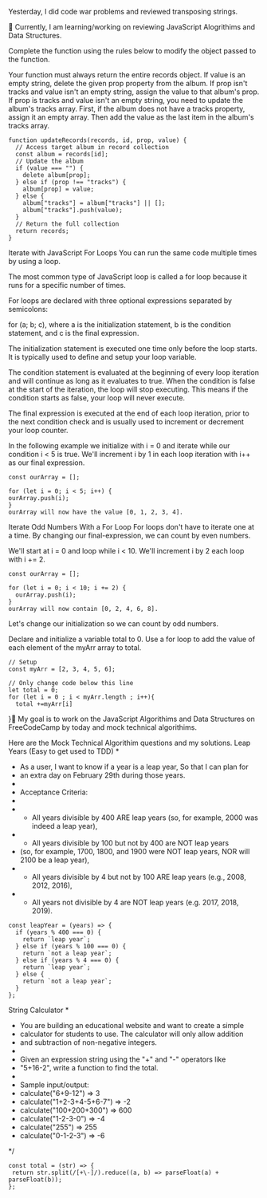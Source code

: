 Yesterday, I did code war problems and reviewed transposing strings.

📖 Currently, I am learning/working on reviewing JavaScript Alogrithims and Data Structures.

Complete the function using the rules below to modify the object passed to the function.

Your function must always return the entire records object.
If value is an empty string, delete the given prop property from the album.
If prop isn't tracks and value isn't an empty string, assign the value to that album's prop.
If prop is tracks and value isn't an empty string, you need to update the album's tracks array. First, if the album does not have a tracks property, assign it an empty array. Then add the value as the last item in the album's tracks array.

```
function updateRecords(records, id, prop, value) {
  // Access target album in record collection
  const album = records[id];
  // Update the album
  if (value === "") {
    delete album[prop];
  } else if (prop !== "tracks") {
    album[prop] = value;
  } else {
    album["tracks"] = album["tracks"] || [];
    album["tracks"].push(value);
  }
  // Return the full collection
  return records;
}
```
Iterate with JavaScript For Loops
You can run the same code multiple times by using a loop.

The most common type of JavaScript loop is called a for loop because it runs for a specific number of times.

For loops are declared with three optional expressions separated by semicolons:

for (a; b; c), where a is the initialization statement, b is the condition statement, and c is the final expression.

The initialization statement is executed one time only before the loop starts. It is typically used to define and setup your loop variable.

The condition statement is evaluated at the beginning of every loop iteration and will continue as long as it evaluates to true. When the condition is false at the start of the iteration, the loop will stop executing. This means if the condition starts as false, your loop will never execute.

The final expression is executed at the end of each loop iteration, prior to the next condition check and is usually used to increment or decrement your loop counter.

In the following example we initialize with i = 0 and iterate while our condition i < 5 is true. We'll increment i by 1 in each loop iteration with i++ as our final expression.
```
const ourArray = [];

for (let i = 0; i < 5; i++) {
ourArray.push(i);
}
ourArray will now have the value [0, 1, 2, 3, 4].
```
Iterate Odd Numbers With a For Loop
For loops don't have to iterate one at a time. By changing our final-expression, we can count by even numbers.

We'll start at i = 0 and loop while i < 10. We'll increment i by 2 each loop with i += 2.
```
const ourArray = [];

for (let i = 0; i < 10; i += 2) {
  ourArray.push(i);
}
ourArray will now contain [0, 2, 4, 6, 8].
```
Let's change our initialization so we can count by odd numbers.

Declare and initialize a variable total to 0. Use a for loop to add the value of each element of the myArr array to total.
```
// Setup
const myArr = [2, 3, 4, 5, 6];

// Only change code below this line
let total = 0;
for (let i = 0 ; i < myArr.length ; i++){
  total +=myArr[i]
```
}🎯 My goal is to work on the JavaScript Algorithims and Data Structures on FreeCodeCamp by today
and mock technical algorithims.

Here are the Mock Technical Algorithim questions and my solutions.
 Leap Years (Easy to get used to TDD)
 * 
 * As a user, I want to know if a year is a leap year, So that I can plan for 
 * an extra day on February 29th during those years.
 * 
 * Acceptance Criteria:
 * 
 * - All years divisible by 400 ARE leap years (so, for example, 2000 was indeed a leap year),
 * - All years divisible by 100 but not by 400 are NOT leap years 
 *   (so, for example, 1700, 1800, and 1900 were NOT leap years, NOR will 2100 be a leap year),
 * - All years divisible by 4 but not by 100 ARE leap years (e.g., 2008, 2012, 2016),
 * - All years not divisible by 4 are NOT leap years (e.g. 2017, 2018, 2019).
```
const leapYear = (years) => {
  if (years % 400 === 0) {
    return `leap year`;
  } else if (years % 100 === 0) {
    return `not a leap year`;
  } else if (years % 4 === 0) {
    return `leap year`;
  } else {
    return `not a leap year`;
  }
};
```
 String Calculator
 * 
 * You are building an educational website and want to create a simple 
 * calculator for students to use. The calculator will only allow addition 
 * and subtraction of non-negative integers.
 * 
 * Given an expression string using the "+" and "-" operators like 
 * "5+16-2", write a function to find the total.
 * 
 * Sample input/output:
 * calculate("6+9-12")  => 3
 * calculate("1+2-3+4-5+6-7") => -2
 * calculate("100+200+300") => 600
 * calculate("1-2-3-0") => -4
 * calculate("255") => 255
 * calculate("0-1-2-3") => -6

 */
 ```
 const total = (str) => {
  return str.split(/[+\-]/).reduce((a, b) => parseFloat(a) + parseFloat(b));
};
```
